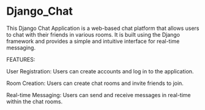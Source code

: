# Django_Chat

This Django Chat Application is a web-based chat platform that allows users to chat with their friends in various rooms. It is built using the Django framework and provides a simple and intuitive interface for real-time messaging.



FEATURES:

User Registration: Users can create accounts and log in to the application.

Room Creation: Users can create chat rooms and invite friends to join.

Real-time Messaging: Users can send and receive messages in real-time within the chat rooms.
